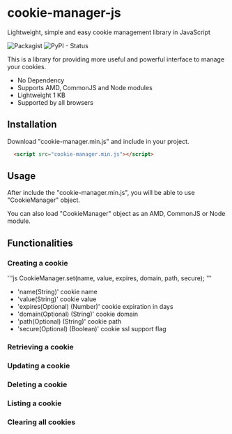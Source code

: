 # cookie-manager-js
Lightweight, simple and easy cookie management library in JavaScript


![Packagist](https://img.shields.io/packagist/l/doctrine/orm.svg) 
![PyPI - Status](https://img.shields.io/pypi/status/Django.svg)

This is a library for providing more useful and powerful interface to manage your cookies.
- No Dependency
- Supports AMD, CommonJS and Node modules
- Lightweight 1 KB
- Supported by all browsers

## Installation
Download "cookie-manager.min.js" and include in your project.

```html
  <script src="cookie-manager.min.js"></script>
```


## Usage
After include the "cookie-manager.min.js", you will be able to use "CookieManager" object.

You can also load "CookieManager" object as an AMD, CommonJS or Node module.

## Functionalities

### Creating a cookie
'''js
  CookieManager.set(name, value, expires, domain, path, secure);
'''

- 'name(String)' cookie name
- 'value(String)' cookie value
- 'expires(Optional) (Number)' cookie expiration in days
- 'domain(Optional) (String)' cookie domain
- 'path(Optional) (String)' cookie path
- 'secure(Optional) (Boolean)' cookie ssl support flag

### Retrieving a cookie

### Updating a cookie

### Deleting a cookie

### Listing a cookie

### Clearing all cookies
  
